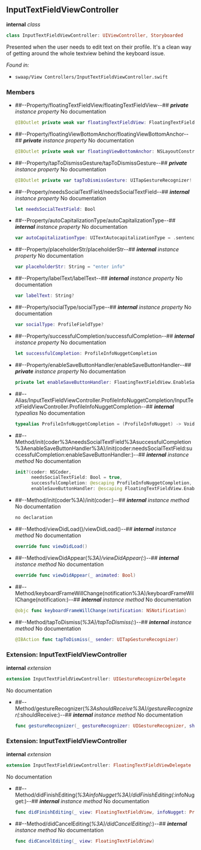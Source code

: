 ## InputTextFieldViewController

**internal** *class*

```swift
class InputTextFieldViewController: UIViewController, Storyboarded
```

Presented when the user needs to edit text on their profile. It's a clean way of getting around the whole textview
behind the keyboard issue.



*Found in:*

* `swaap/View Controllers/InputTextFieldViewController.swift`


### Members



* ##--Property/floatingTextFieldView/floatingTextFieldView--##
	***private*** *instance property*
	No documentation
	```swift
	@IBOutlet private weak var floatingTextFieldView: FloatingTextFieldView!
	```

* ##--Property/floatingViewBottomAnchor/floatingViewBottomAnchor--##
	***private*** *instance property*
	No documentation
	```swift
	@IBOutlet private weak var floatingViewBottomAnchor: NSLayoutConstraint!
	```

* ##--Property/tapToDismissGesture/tapToDismissGesture--##
	***private*** *instance property*
	No documentation
	```swift
	@IBOutlet private var tapToDismissGesture: UITapGestureRecognizer!
	```

* ##--Property/needsSocialTextField/needsSocialTextField--##
	***internal*** *instance property*
	No documentation
	```swift
	let needsSocialTextField: Bool
	```

* ##--Property/autoCapitalizationType/autoCapitalizationType--##
	***internal*** *instance property*
	No documentation
	```swift
	var autoCapitalizationType: UITextAutocapitalizationType = .sentences
	```

* ##--Property/placeholderStr/placeholderStr--##
	***internal*** *instance property*
	No documentation
	```swift
	var placeholderStr: String = "enter info"
	```

* ##--Property/labelText/labelText--##
	***internal*** *instance property*
	No documentation
	```swift
	var labelText: String?
	```

* ##--Property/socialType/socialType--##
	***internal*** *instance property*
	No documentation
	```swift
	var socialType: ProfileFieldType?
	```

* ##--Property/successfulCompletion/successfulCompletion--##
	***internal*** *instance property*
	No documentation
	```swift
	let successfulCompletion: ProfileInfoNuggetCompletion
	```

* ##--Property/enableSaveButtonHandler/enableSaveButtonHandler--##
	***private*** *instance property*
	No documentation
	```swift
	private let enableSaveButtonHandler: FloatingTextFieldView.EnableSaveButtonHandler
	```

* ##--Alias/InputTextFieldViewController.ProfileInfoNuggetCompletion/InputTextFieldViewController.ProfileInfoNuggetCompletion--##
	***internal*** *typealias*
	No documentation
	```swift
	typealias ProfileInfoNuggetCompletion = (ProfileInfoNugget) -> Void
	```

* ##--Method/init(coder%3AneedsSocialTextField%3AsuccessfulCompletion%3AenableSaveButtonHandler%3A)/init(coder:needsSocialTextField:successfulCompletion:enableSaveButtonHandler:)--##
	***internal*** *instance method*
	No documentation
	```swift
	init?(coder: NSCoder,
		  needsSocialTextField: Bool = true,
		  successfulCompletion: @escaping ProfileInfoNuggetCompletion,
		  enableSaveButtonHandler: @escaping FloatingTextFieldView.EnableSaveButtonHandler = { _, _ in true })
	```

* ##--Method/init(coder%3A)/init(coder:)--##
	***internal*** *instance method*
	No documentation
	```swift
	no declaration
	```

* ##--Method/viewDidLoad()/viewDidLoad()--##
	***internal*** *instance method*
	No documentation
	```swift
	override func viewDidLoad()
	```

* ##--Method/viewDidAppear(_%3A)/viewDidAppear(_:)--##
	***internal*** *instance method*
	No documentation
	```swift
	override func viewDidAppear(_ animated: Bool)
	```

* ##--Method/keyboardFrameWillChange(notification%3A)/keyboardFrameWillChange(notification:)--##
	***internal*** *instance method*
	No documentation
	```swift
	@objc func keyboardFrameWillChange(notification: NSNotification)
	```

* ##--Method/tapToDismiss(_%3A)/tapToDismiss(_:)--##
	***internal*** *instance method*
	No documentation
	```swift
	@IBAction func tapToDismiss(_ sender: UITapGestureRecognizer)
	```

### Extension: InputTextFieldViewController

**internal** *extension*

```swift
extension InputTextFieldViewController: UIGestureRecognizerDelegate
```

No documentation




* ##--Method/gestureRecognizer(_%3AshouldReceive%3A)/gestureRecognizer(_:shouldReceive:)--##
	***internal*** *instance method*
	No documentation
	```swift
	func gestureRecognizer(_ gestureRecognizer: UIGestureRecognizer, shouldReceive touch: UITouch) -> Bool
	```

### Extension: InputTextFieldViewController

**internal** *extension*

```swift
extension InputTextFieldViewController: FloatingTextFieldViewDelegate
```

No documentation




* ##--Method/didFinishEditing(_%3AinfoNugget%3A)/didFinishEditing(_:infoNugget:)--##
	***internal*** *instance method*
	No documentation
	```swift
	func didFinishEditing(_ view: FloatingTextFieldView, infoNugget: ProfileInfoNugget)
	```

* ##--Method/didCancelEditing(_%3A)/didCancelEditing(_:)--##
	***internal*** *instance method*
	No documentation
	```swift
	func didCancelEditing(_ view: FloatingTextFieldView)
	```



